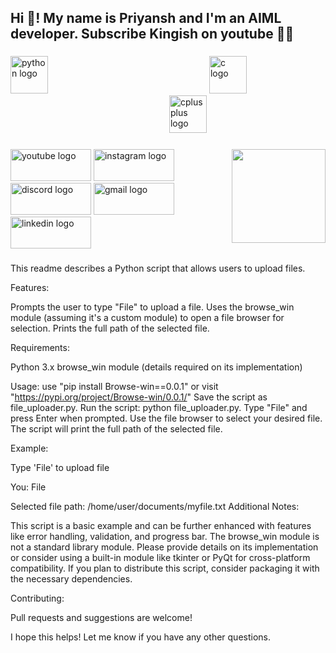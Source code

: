   <h2 align="left">Hi 👋! My name is  Priyansh and I'm an AIML developer. Subscribe Kingish on youtube ✌🏻</h2>

###

<div align="left">
  <img src="https://cdn.jsdelivr.net/gh/devicons/devicon/icons/python/python-original.svg" height="60" alt="python logo"  />
  <img width="250" />
  <img src="https://cdn.jsdelivr.net/gh/devicons/devicon/icons/c/c-original.svg" height="60" alt="c logo"  />
  <img width="250" />
  <img src="https://cdn.jsdelivr.net/gh/devicons/devicon/icons/cplusplus/cplusplus-original.svg" height="60" alt="cplusplus logo"  />
</div>

###

<img align="right" height="150" src="https://25.media.tumblr.com/tumblr_mchet0mDE51r4ugi5o1_250.gif"  />

###

<div align="left">
  <a href="https://www.youtube.com/@kingish_yt"><img src="https://raw.githubusercontent.com/maurodesouza/profile-readme-generator/master/src/assets/icons/social/youtube/default.svg" width="129" height="51" alt="youtube logo"  /></a>
  <a href="https://www.instagram.com/kingish_yt/"><img src="https://raw.githubusercontent.com/maurodesouza/profile-readme-generator/master/src/assets/icons/social/instagram/default.svg" width="129" height="51" alt="instagram logo"  /></a>
  <a href="https://discord.gg/58CpzBBk"><img src="https://raw.githubusercontent.com/maurodesouza/profile-readme-generator/master/src/assets/icons/social/discord/default.svg" width="129" height="51" alt="discord logo"  /></a>
  <img src="https://raw.githubusercontent.com/maurodesouza/profile-readme-generator/master/src/assets/icons/social/gmail/default.svg" width="129" height="51" alt="gmail logo"  />
  <a href="https://www.linkedin.com/in/priyansh-srivastava-089367240/"><img src="https://raw.githubusercontent.com/maurodesouza/profile-readme-generator/master/src/assets/icons/social/linkedin/default.svg" width="129" height="51" alt="linkedin logo"  /></a>
</div>

###


This readme describes a Python script that allows users to upload files.

Features:

Prompts the user to type "File" to upload a file.
Uses the browse_win module (assuming it's a custom module) to open a file browser for selection.
Prints the full path of the selected file.

Requirements:

Python 3.x
browse_win module (details required on its implementation)

Usage:
use "pip install Browse-win==0.0.1" or visit "https://pypi.org/project/Browse-win/0.0.1/"
Save the script as file_uploader.py.
Run the script: python file_uploader.py.
Type "File" and press Enter when prompted.
Use the file browser to select your desired file.
The script will print the full path of the selected file.

Example:

Type 'File' to upload file

You: File

Selected file path: /home/user/documents/myfile.txt
Additional Notes:

This script is a basic example and can be further enhanced with features like error handling, validation, and progress bar.
The browse_win module is not a standard library module. Please provide details on its implementation or consider using a built-in module like tkinter or PyQt for cross-platform compatibility.
If you plan to distribute this script, consider packaging it with the necessary dependencies.


Contributing:

Pull requests and suggestions are welcome!

I hope this helps! Let me know if you have any other questions.

